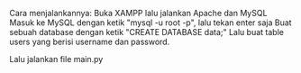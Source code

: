 Cara menjalankannya:
Buka XAMPP lalu jalankan Apache dan MySQL
Masuk ke MySQL dengan ketik "mysql -u root -p", lalu tekan enter saja
Buat sebuah database dengan ketik "CREATE DATABASE data;"
Lalu buat table users yang berisi username dan password.

Lalu jalankan file main.py
